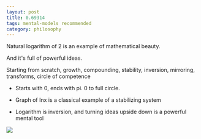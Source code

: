 ```yaml
---
layout: post
title: 0.69314  
tags: mental-models recommended
category: philosophy 
---
```


Natural logarithm of 2 is an example of mathematical beauty. 

And it's full of powerful ideas. 

Starting from scratch, growth, compounding, stability, inversion, mirroring, transforms, circle of competence  

* Starts with 0, ends with pi. 0 to full circle. 

* Graph of Inx is a classical example of a stabilizing system 
        
* Logarithm is inversion, and turning ideas upside down is a powerful mental tool 

![](https://www.geogebra.org/resource/azn5dkBe/Egglb7jBa3rdbGfB/material-azn5dkBe-thumb@l.png)